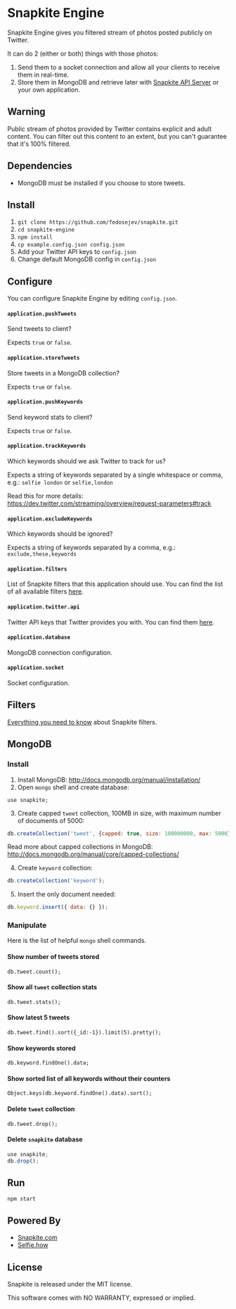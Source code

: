 # Snapkite Engine

Snapkite Engine gives you filtered stream of photos posted publicly on Twitter.

It can do 2 (either or both) things with those photos:

1. Send them to a socket connection and allow all your clients to receive them in real-time.
2. Store them in MongoDB and retrieve later with [Snapkite API Server](https://github.com/fedosejev/snapkite-api-server.git) or your own application.

## Warning

Public stream of photos provided by Twitter contains explicit and adult content. You can filter out this content to an extent, but you can't guarantee that it's 100% filtered.

## Dependencies

* MongoDB must be installed if you choose to store tweets.

## Install

1. `git clone https://github.com/fedosejev/snapkite.git`
2. `cd snapkite-engine`
3. `npm install`
4. `cp example.config.json config.json`
5. Add your Twitter API keys to `config.json`
6. Change default MongoDB config in `config.json`

## Configure

You can configure Snapkite Engine by editing `config.json`.

#### `application.pushTweets`

Send tweets to client?

Expects `true` or `false`.

#### `application.storeTweets`

Store tweets in a MongoDB collection?

Expects `true` or `false`.

#### `application.pushKeywords`

Send keyword stats to client?

Expects `true` or `false`.

#### `application.trackKeywords`

Which keywords should we ask Twitter to track for us?

Expects a string of keywords separated by a single whitespace or comma, e.g.: `selfie london` or `selfie,london`

Read this for more details: https://dev.twitter.com/streaming/overview/request-parameters#track

#### `application.excludeKeywords`

Which keywords should be ignored?

Expects a string of keywords separated by a comma, e.g.: `exclude,these,keywords`

#### `application.filters`

List of Snapkite filters that this application should use. You can find the list of all available filters [here](https://github.com/fedosejev/snapkite-engine/tree/master/filters/README.md).

#### `application.twitter.api`

Twitter API keys that Twitter provides you with. You can find them [here](https://apps.twitter.com/).

#### `application.database`

MongoDB connection configuration.

#### `application.socket`

Socket configuration.

## Filters

[Everything you need to know](https://github.com/fedosejev/snapkite-engine/tree/master/filters/README.md) about Snapkite filters.

## MongoDB

### Install

1. Install MongoDB: http://docs.mongodb.org/manual/installation/
2. Open `mongo` shell and create database:

  ```
  use snapkite;
  ```
3. Create capped `tweet` collection, 100MB in size, with maximum number of documents of 5000:
  ```javascript
  db.createCollection('tweet', {capped: true, size: 100000000, max: 5000});
  ```

  Read more about capped collections in MongoDB: http://docs.mongodb.org/manual/core/capped-collections/

4. Create `keyword` collection:
  ```javascript
  db.createCollection('keyword');
  ```

5. Insert the only document needed:
  ```javascript
  db.keyword.insert({ data: {} });
  ```

### Manipulate

Here is the list of helpful `mongo` shell commands.

#### Show number of tweets stored

`db.tweet.count();`

#### Show all `tweet` collection stats

`db.tweet.stats();`

#### Show latest 5 tweets

`db.tweet.find().sort({_id:-1}).limit(5).pretty();`

#### Show keywords stored

`db.keyword.findOne().data;`

#### Show sorted list of all keywords without their counters

`Object.keys(db.keyword.findOne().data).sort();`

#### Delete `tweet` collection

`db.tweet.drop();`

#### Delete `snapkite` database

```javascript
use snapkite;
db.drop();
```

## Run

`npm start`

## Powered By

* [Snapkite.com](http://snapkite.com)
* [Selfie.how](http://selfie.how)

## License

Snapkite is released under the MIT license.

This software comes with NO WARRANTY, expressed or implied.
